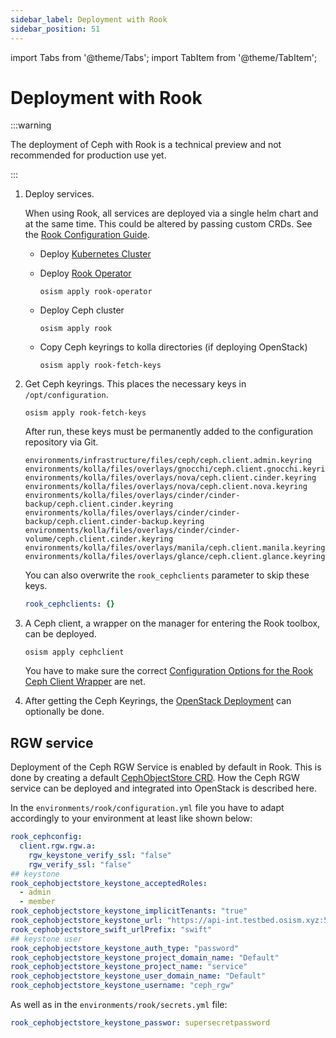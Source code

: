 ```yaml
---
sidebar_label: Deployment with Rook
sidebar_position: 51
---
```


import Tabs from '@theme/Tabs';
import TabItem from '@theme/TabItem';

# Deployment with Rook

:::warning

The deployment of Ceph with Rook is a technical preview and not recommended for
production use yet.

:::

1. Deploy services.

   When using Rook, all services are deployed via a single helm chart and at the
   same time. This could be altered by passing custom CRDs. See
   the [Rook Configuration Guide](../../../configuration-guide/ceph/rook.md).

   * Deploy [Kubernetes Cluster](../../../deploy-guide/services/kubernetes.md)

   * Deploy [Rook Operator](https://rook.io/docs/rook/latest/Helm-Charts/operator-chart/)

     ```
     osism apply rook-operator
     ```

   * Deploy Ceph cluster

     ```
     osism apply rook
     ```

   * Copy Ceph keyrings to kolla directories (if deploying OpenStack)

     ```
     osism apply rook-fetch-keys
     ```

2. Get Ceph keyrings. This places the necessary keys in `/opt/configuration`.

   ```
   osism apply rook-fetch-keys
   ```

   After run, these keys must be permanently added to the configuration repository
   via Git.

   ```
   environments/infrastructure/files/ceph/ceph.client.admin.keyring
   environments/kolla/files/overlays/gnocchi/ceph.client.gnocchi.keyring
   environments/kolla/files/overlays/nova/ceph.client.cinder.keyring
   environments/kolla/files/overlays/nova/ceph.client.nova.keyring
   environments/kolla/files/overlays/cinder/cinder-backup/ceph.client.cinder.keyring
   environments/kolla/files/overlays/cinder/cinder-backup/ceph.client.cinder-backup.keyring
   environments/kolla/files/overlays/cinder/cinder-volume/ceph.client.cinder.keyring
   environments/kolla/files/overlays/manila/ceph.client.manila.keyring
   environments/kolla/files/overlays/glance/ceph.client.glance.keyring
   ```

   You can also overwrite the `rook_cephclients` parameter to skip
   these keys.

   ```yaml title="environments/rook/configuration.yml"
   rook_cephclients: {}
   ```

3. A Ceph client, a wrapper on the manager for entering the Rook toolbox, can be deployed.

   ```
   osism apply cephclient
   ```

   You have to make sure the correct [Configuration Options for the Rook Ceph Client Wrapper](../../../configuration-guide/ceph/rook.md#client) are net.

4. After getting the Ceph Keyrings, the [OpenStack Deployment](../../../deploy-guide/services/openstack.md) can optionally be done.

## RGW service

Deployment of the Ceph RGW Service is enabled by default in Rook. This is done by creating a default [CephObjectStore CRD](https://rook.io/docs/rook/latest-release/CRDs/Object-Storage/ceph-object-store-crd/). How the Ceph RGW service can be deployed and integrated into OpenStack is described here.

In the `environments/rook/configuration.yml` file you have to adapt accordingly to your environment at least like shown below:

```yaml title="environments/rook/configuration.yml"
rook_cephconfig:
  client.rgw.rgw.a:
    rgw_keystone_verify_ssl: "false"
    rgw_verify_ssl: "false"
## keystone
rook_cephobjectstore_keystone_acceptedRoles:
  - admin
  - member
rook_cephobjectstore_keystone_implicitTenants: "true"
rook_cephobjectstore_keystone_url: "https://api-int.testbed.osism.xyz:5000"
rook_cephobjectstore_swift_urlPrefix: "swift"
## keystone user
rook_cephobjectstore_keystone_auth_type: "password"
rook_cephobjectstore_keystone_project_domain_name: "Default"
rook_cephobjectstore_keystone_project_name: "service"
rook_cephobjectstore_keystone_user_domain_name: "Default"
rook_cephobjectstore_keystone_username: "ceph_rgw"
````
As well as in the `environments/rook/secrets.yml` file:

```yaml title="environments/rook/secrets.yml"
rook_cephobjectstore_keystone_passwor: supersecretpassword
````
